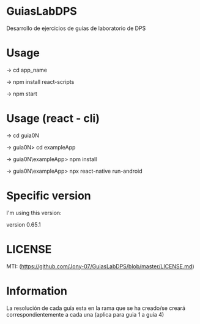 # GuiasLabDPS
Desarrollo de ejercicios de guías de laboratorio de DPS

# Usage 

-> cd app_name

-> npm install react-scripts

-> npm start

# Usage (react - cli)

-> cd guia0N

-> guia0N> cd exampleApp

-> guia0N\exampleApp> npm install

-> guia0N\exampleApp> npx react-native run-android

# Specific version

  I'm using this version: 
  
  version 0.65.1

# LICENSE

MTI: (https://github.com/Jony-07/GuiasLabDPS/blob/master/LICENSE.md)

# Information

La resolución de cada guía esta en la rama que se ha creado/se creará correspondientemente a cada una (aplica para guia 1 a guia 4)

